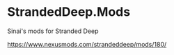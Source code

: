 # StrandedDeep.Mods

Sinai's mods for Stranded Deep

https://www.nexusmods.com/strandeddeep/mods/180/
